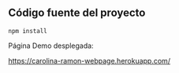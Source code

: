 
## Código fuente del proyecto

```
npm install
```


Página Demo desplegada:

https://carolina-ramon-webpage.herokuapp.com/
